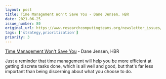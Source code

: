 ```yaml
---
layout: post
title: Time Management Won't Save You - Dane Jensen, HBR
date: 2021-06-25
issue_number: 80
original_url: https://www.researchcomputingteams.org/newsletter_issues/0080
tags: ['strategy,prioritization']
priority: 3
---
```


<!-- markdownlint-disable MD033 -->
<!-- markdownlint-disable MD041 -->
<!-- markdownlint-disable MD049 -->

[Time Management Won't Save You](https://hbr.org/2021/06/time-management-wont-save-you) - Dane Jensen, HBR

Just a reminder that time management will help you be more efficient at getting discrete tasks done, which is all well and good, but that's far less important than being discerning about what you choose to do.
